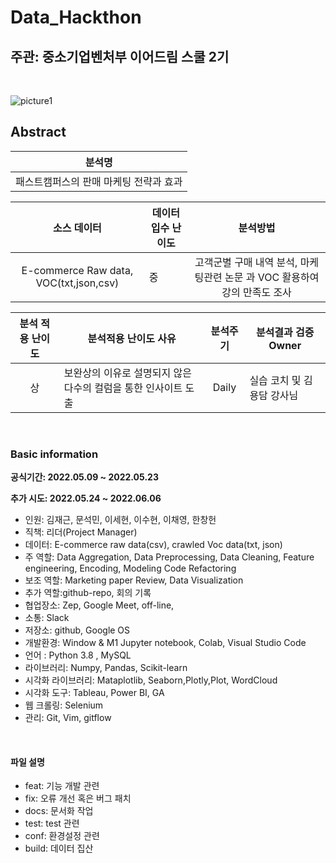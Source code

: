 # Data_Hackthon

## 주관: 중소기업벤처부 이어드림 스쿨 2기

<br>


![picture1](https://user-images.githubusercontent.com/86671456/167774703-465e4eaf-00b1-4de2-be2a-eb7f20a428f6.png)

## Abstract

| 분석명 |  
|:-----:|
| 패스트캠퍼스의 판매 마케팅 전략과 효과 |

|  소스 데이터 |     데이터 입수 난이도    |      분석방법     |
|:------------------:| -----|:---------------:|
| E-commerce Raw data, VOC(txt,json,csv)|중 | 고객군별 구매 내역 분석, 마케팅관련 논문 과 VOC 활용하여 강의 만족도 조사  |

|  분석 적용 난이도  |     분석적용 난이도 사유    |      분석주기     | 분석결과 검증 Owner|
|:-----:| --------------------------------------- |:---------------:|----------------|
|상 | 보완상의 이유로 설명되지 않은 다수의 컬럼을 통한 인사이트 도출    | Daily  | 실습 코치 및 김용담 강사님 |



<br>


### Basic information

**공식기간: 2022.05.09 ~ 2022.05.23**

**추가 시도: 2022.05.24 ~ 2022.06.06**

- 인원: 김재근, 문석민, 이세현, 이수현, 이채영, 한창헌
- 직책: 리더(Project Manager)
- 데이터: E-commerce raw data(csv), crawled Voc data(txt, json)
- 주 역할: Data Aggregation, Data Preprocessing, Data Cleaning, Feature engineering, Encoding, Modeling Code Refactoring 
- 보조 역할: Marketing paper Review, Data Visualization
- 추가 역할:github-repo, 회의 기록 
- 협업장소: Zep, Google Meet, off-line, 
- 소통: Slack
- 저장소: github, Google OS
- 개발환경: Window & M1 Jupyter notebook, Colab, Visual Studio Code
- 언어 : Python 3.8 , MySQL
- 라이브러리: Numpy, Pandas, Scikit-learn
- 시각화 라이브러리: Mataplotlib, Seaborn,Plotly,Plot, WordCloud
- 시각화 도구: Tableau, Power BI, GA
- 웹 크롤링: Selenium
- 관리: Git, Vim, gitflow

<br>

#### 파일 설명

- feat: 기능 개발 관련
- fix: 오류 개선 혹은 버그 패치
- docs: 문서화 작업
- test: test 관련
- conf: 환경설정 관련
- build: 데이터 집산
